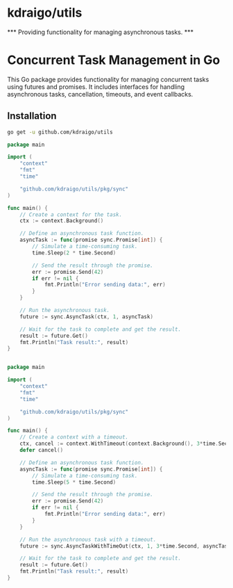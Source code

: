 # kdraigo/utils

*** Providing functionality for managing asynchronous tasks. ***


# Concurrent Task Management in Go

This Go package provides functionality for managing concurrent tasks using futures and promises. It includes interfaces for handling asynchronous tasks, cancellation, timeouts, and event callbacks.

## Installation

```bash
go get -u github.com/kdraigo/utils
```

```go
package main

import (
	"context"
	"fmt"
	"time"

	"github.com/kdraigo/utils/pkg/sync"
)

func main() {
	// Create a context for the task.
	ctx := context.Background()

	// Define an asynchronous task function.
	asyncTask := func(promise sync.Promise[int]) {
		// Simulate a time-consuming task.
		time.Sleep(2 * time.Second)

		// Send the result through the promise.
		err := promise.Send(42)
		if err != nil {
			fmt.Println("Error sending data:", err)
		}
	}

	// Run the asynchronous task.
	future := sync.AsyncTask(ctx, 1, asyncTask)

	// Wait for the task to complete and get the result.
	result := future.Get()
	fmt.Println("Task result:", result)
}
```


```go

package main

import (
	"context"
	"fmt"
	"time"

	"github.com/kdraigo/utils/pkg/sync"
)

func main() {
	// Create a context with a timeout.
	ctx, cancel := context.WithTimeout(context.Background(), 3*time.Second)
	defer cancel()

	// Define an asynchronous task function.
	asyncTask := func(promise sync.Promise[int]) {
		// Simulate a time-consuming task.
		time.Sleep(5 * time.Second)

		// Send the result through the promise.
		err := promise.Send(42)
		if err != nil {
			fmt.Println("Error sending data:", err)
		}
	}

	// Run the asynchronous task with a timeout.
	future := sync.AsyncTaskWithTimeOut(ctx, 1, 3*time.Second, asyncTask)

	// Wait for the task to complete and get the result.
	result := future.Get()
	fmt.Println("Task result:", result)
}

```
